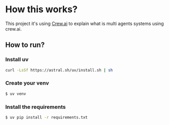 # How this works?
This project it's using [Crew.ai](https://www.crewai.com/) to explain what is multi agents systems using crew.ai.

## How to run?

### Install uv
```bash
curl -LsSf https://astral.sh/uv/install.sh | sh
```

### Create your venv
```bash
$ uv venv
```

### Install the requirements

```bash
$ uv pip install -r requirements.txt
```